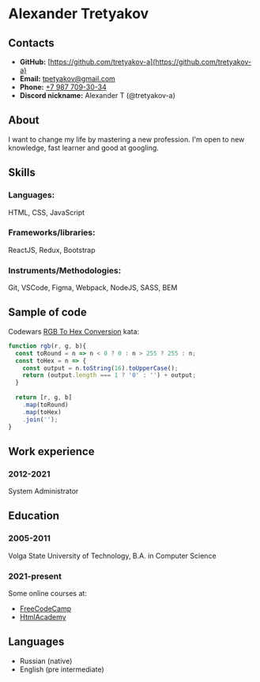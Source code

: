# Alexander Tretyakov

## Contacts
* __GitHub:__ [https://github.com/tretyakov-a](https://github.com/tretyakov-a)
* __Email:__ [tpetyakov@gmail.com](mailto:tpetyakov@gmail.com)
* __Phone:__ [+7 987 709-30-34](tel:+79877093034)
* __Discord nickname:__ Alexander T (@tretyakov-a)

## About
I want to change my life by mastering a new profession. I'm open to new knowledge, fast learner and good at googling. 

## Skills
### Languages:
HTML, CSS, JavaScript
### Frameworks/libraries:
ReactJS, Redux, Bootstrap
### Instruments/Methodologies:
Git, VSCode, Figma, Webpack, NodeJS, SASS, BEM

## Sample of code
Codewars [RGB To Hex Conversion](https://www.codewars.com/kata/513e08acc600c94f01000001) kata:
```js
function rgb(r, g, b){
  const toRound = n => n < 0 ? 0 : n > 255 ? 255 : n;
  const toHex = n => {
    const output = n.toString(16).toUpperCase();
    return (output.length === 1 ? '0' : '') + output;
  }
  
  return [r, g, b]
    .map(toRound)
    .map(toHex)
    .join('');
}
```
## Work experience
### 2012-2021
System Administrator

## Education
### 2005-2011
Volga State University of Technology, B.A. in Computer Science
### 2021-present
Some online courses at:
* [FreeCodeCamp](https://www.freecodecamp.org)
* [HtmlAcademy](https://htmlacademy.ru/)

## Languages
* Russian (native)
* English (pre intermediate)